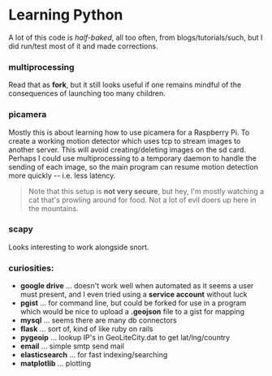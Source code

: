 Learning Python
===============

A lot of this code is *half-baked*, all too often, from blogs/tutorials/such,
but I did run/test most of it and made corrections.

### multiprocessing

Read that as **fork**, but it still looks useful if one remains
mindful of the consequences of launching too many children.

### picamera

Mostly this is about learning how to use picamera for a Raspberry Pi. 
To create a working motion detector which uses tcp to stream images to another server.
This will avoid creating/deleting images on the sd card.  Perhaps I could
use multiprocessing to a temporary daemon to handle the sending of each
image, so the main program can resume motion detection more quickly -- i.e.
less latency.

> Note that this setup is **not very secure**, but hey, I'm mostly watching 
a cat that's prowling around for food.  Not a lot of evil doers up here in 
the mountains.

### scapy

Looks interesting to work alongside snort.

### curiosities:

* **google drive** ... doesn't work well when automated as it seems a user must present, and I even tried using a **service account** without luck
* **pgist** ... for command line, but could be forked for use in a program which would be nice to upload a **.geojson** file to a gist for mapping
* **mysql** ... seems there are many db connectors
* **flask** ... sort of, kind of like ruby on rails
* **pygeoip** ... lookup IP's in GeoLiteCity.dat to get lat/lng/country
* **email** ... simple smtp send mail
* **elasticsearch** ... for fast indexing/searching
* **matplotlib** ... plotting
